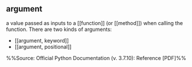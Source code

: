 ## argument 
a value passed as inputs to a [[function]] (or [[method]]) when calling the function. There are two kinds of arguments:
+ [[argument, keyword]]
+ [[argument, positional]]

%%Source: Official Python Documentation (v. 3.7.10): Reference [PDF]%%